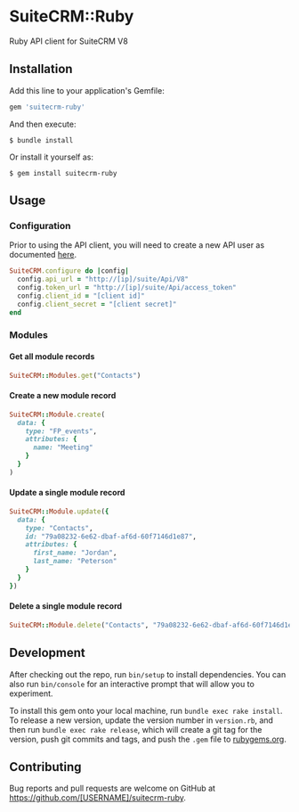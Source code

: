 # SuiteCRM::Ruby

Ruby API client for SuiteCRM V8

## Installation

Add this line to your application's Gemfile:

```ruby
gem 'suitecrm-ruby'
```

And then execute:

    $ bundle install

Or install it yourself as:

    $ gem install suitecrm-ruby

## Usage

### Configuration

Prior to using the API client, you will need to create a new API user as documented [here](https://docs.suitecrm.com/developer/api/developer-setup-guide/configure-authentication).

```ruby
SuiteCRM.configure do |config|
  config.api_url = "http://[ip]/suite/Api/V8"
  config.token_url = "http://[ip]/suite/Api/access_token"
  config.client_id = "[client id]"
  config.client_secret = "[client secret]"
end
```

### Modules

#### Get all module records

```ruby
SuiteCRM::Modules.get("Contacts")
```

#### Create a new module record

```ruby
SuiteCRM::Module.create(
  data: {
    type: "FP_events",
    attributes: {
      name: "Meeting"
    }
  }
)
```

#### Update a single module record

```ruby
SuiteCRM::Module.update({
  data: {
    type: "Contacts",
    id: "79a08232-6e62-dbaf-af6d-60f7146d1e87",
    attributes: {
      first_name: "Jordan",
      last_name: "Peterson"
    }
  }
})
```

#### Delete a single module record

```ruby
SuiteCRM::Module.delete("Contacts", "79a08232-6e62-dbaf-af6d-60f7146d1e87")
```

## Development

After checking out the repo, run `bin/setup` to install dependencies. You can also run `bin/console` for an interactive prompt that will allow you to experiment.

To install this gem onto your local machine, run `bundle exec rake install`. To release a new version, update the version number in `version.rb`, and then run `bundle exec rake release`, which will create a git tag for the version, push git commits and tags, and push the `.gem` file to [rubygems.org](https://rubygems.org).

## Contributing

Bug reports and pull requests are welcome on GitHub at https://github.com/[USERNAME]/suitecrm-ruby.

